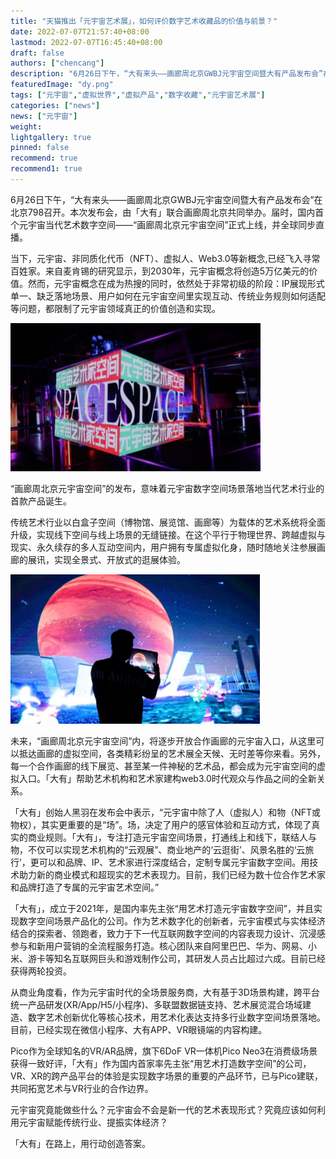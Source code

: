 ```yaml
---
title: "天猫推出「元宇宙艺术展」，如何评价数字艺术收藏品的价值与前景？"
date: 2022-07-07T21:57:40+08:00
lastmod: 2022-07-07T16:45:40+08:00
draft: false
authors: ["chencang"]
description: "6月26日下午，“大有来头——画廊周北京GWBJ元宇宙空间暨大有产品发布会”在北京798召开。本次发布会，由「大有」联合画廊周北京共同举办。届时，国内首个元宇宙当代艺术数字空间——“画廊周北京元宇宙空间”正式上线，并全球同步直播。"
featuredImage: "dy.png"
tags: ["元宇宙","虚拟世界","虚拟产品","数字收藏","元宇宙艺术展"]
categories: ["news"]
news: ["元宇宙"]
weight: 
lightgallery: true
pinned: false
recommend: true
recommend1: true
---
```




6月26日下午，“大有来头——画廊周北京GWBJ元宇宙空间暨大有产品发布会”在北京798召开。本次发布会，由「大有」联合画廊周北京共同举办。届时，国内首个元宇宙当代艺术数字空间——“画廊周北京元宇宙空间”正式上线，并全球同步直播。

当下，元宇宙、非同质化代币（NFT）、虚拟人、Web3.0等新概念,已经飞入寻常百姓家。来自麦肯锡的研究显示，到2030年，元宇宙概念将创造5万亿美元的价值。然而，元宇宙概念在成为热搜的同时，依然处于非常初级的阶段：IP展现形式单一、缺乏落地场景、用户如何在元宇宙空间里实现互动、传统业务规则如何适配等问题，都限制了元宇宙领域真正的价值创造和实现。

![元宇宙艺术展](dy.png)



“画廊周北京元宇宙空间”的发布，意味着元宇宙数字空间场景落地当代艺术行业的首款产品诞生。

传统艺术行业以白盒子空间（博物馆、展览馆、画廊等）为载体的艺术系统将全面升级，实现线下空间与线上场景的无缝链接。在这个平行于物理世界、跨越虚拟与现实、永久续存的多人互动空间内，用户拥有专属虚拟化身，随时随地关注参展画廊的展讯，实现全景式、开放式的逛展体验。

![元宇宙艺术展](kw.png)



未来，“画廊周北京元宇宙空间”内，将逐步开放合作画廊的元宇宙入口，从这里可以抵达画廊的虚拟空间，各类精彩纷呈的艺术展全天候、无时差等你来看。另外，每一个合作画廊的线下展览、甚至某一件神秘的艺术品，都会成为元宇宙空间的虚拟入口。「大有」帮助艺术机构和艺术家建构web3.0时代观众与作品之间的全新关系。

「大有」创始人黑羽在发布会中表示，“元宇宙中除了人（虚拟人）和物（NFT或物权），其实更重要的是“场”。场，决定了用户的感官体验和互动方式，体现了真实的商业规则。「大有」，专注打造元宇宙空间场景，打通线上和线下，联结人与物，不仅可以实现艺术机构的“云观展”、商业地产的‘云逛街’、风景名胜的‘云旅行’，更可以和品牌、IP、艺术家进行深度结合，定制专属元宇宙数字空间。用技术助力新的商业模式和超现实的艺术表现力。目前，我们已经为数十位合作艺术家和品牌打造了专属的元宇宙艺术空间。”

「大有」，成立于2021年，是国内率先主张“用艺术打造元宇宙数字空间”，并且实现数字空间场景产品化的公司。作为艺术数字化的创新者，元宇宙模式与实体经济结合的探索者、领跑者，致力于下一代互联网数字空间的内容表现力设计、沉浸感参与和新用户营销的全流程服务打造。核心团队来自阿里巴巴、华为、网易、小米、游卡等知名互联网巨头和游戏制作公司，其研发人员占比超过六成。目前已经获得两轮投资。

从商业角度看，作为元宇宙时代的全场景服务商，大有基于3D场景构建，跨平台统一产品研发(XR/App/H5/小程序)、多联盟数据链支持、艺术展览混合场域建造、数字艺术创新优化等核心技术，用艺术化表达支持多行业数字空间场景落地。目前，已经实现在微信小程序、大有APP、VR眼镜端的内容构建。

Pico作为全球知名的VR/AR品牌，旗下6DoF VR一体机Pico Neo3在消费级场景获得一致好评，「大有」作为国内首家率先主张“用艺术打造数字空间”的公司，VR、XR的跨产品平台的体验是实现数字场景的重要的产品环节，已与Pico建联，共同拓宽艺术与VR行业的合作边界。

元宇宙究竟能做些什么？元宇宙会不会是新一代的艺术表现形式？究竟应该如何利用元宇宙赋能传统行业、提振实体经济？

「大有」在路上，用行动创造答案。